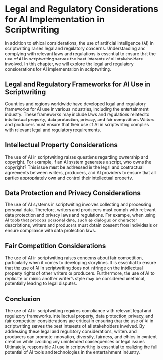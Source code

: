 Legal and Regulatory Considerations for AI Implementation in Scriptwriting
=================================================================================================================================

In addition to ethical considerations, the use of artificial intelligence (AI) in scriptwriting raises legal and regulatory concerns. Understanding and complying with relevant laws and regulations is essential to ensure that the use of AI in scriptwriting serves the best interests of all stakeholders involved. In this chapter, we will explore the legal and regulatory considerations for AI implementation in scriptwriting.

Legal and Regulatory Frameworks for AI Use in Scriptwriting
-----------------------------------------------------------

Countries and regions worldwide have developed legal and regulatory frameworks for AI use in various industries, including the entertainment industry. These frameworks may include laws and regulations related to intellectual property, data protection, privacy, and fair competition. Writers and producers must ensure that their use of AI in scriptwriting complies with relevant legal and regulatory requirements.

Intellectual Property Considerations
------------------------------------

The use of AI in scriptwriting raises questions regarding ownership and copyright. For example, if an AI system generates a script, who owns the copyright? This issue must be addressed in the legal and contractual agreements between writers, producers, and AI providers to ensure that all parties appropriately own and control their intellectual property.

Data Protection and Privacy Considerations
------------------------------------------

The use of AI systems in scriptwriting involves collecting and processing personal data. Therefore, writers and producers must comply with relevant data protection and privacy laws and regulations. For example, when using AI tools that process personal data, such as dialogue or character descriptions, writers and producers must obtain consent from individuals or ensure compliance with data protection laws.

Fair Competition Considerations
-------------------------------

The use of AI in scriptwriting raises concerns about fair competition, particularly when it comes to developing storylines. It is essential to ensure that the use of AI in scriptwriting does not infringe on the intellectual property rights of other writers or producers. Furthermore, the use of AI to replicate or mimic another writer's style may be considered unethical, potentially leading to legal disputes.

Conclusion
----------

The use of AI in scriptwriting requires compliance with relevant legal and regulatory frameworks. Intellectual property, data protection, privacy, and fair competition considerations are critical in ensuring that the use of AI in scriptwriting serves the best interests of all stakeholders involved. By addressing these legal and regulatory considerations, writers and producers can promote innovation, diversity, fairness, and ethics in content creation while avoiding any unintended consequences or legal issues. Ultimately, responsible AI use in scriptwriting is essential to realizing the full potential of AI tools and technologies in the entertainment industry.
